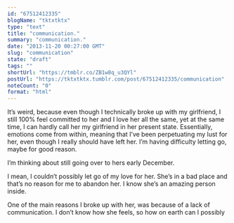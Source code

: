```yaml
---
id: "67512412335"
blogName: "tktxtktx"
type: "text"
title: "communication."
summary: "communication."
date: "2013-11-20 00:27:00 GMT"
slug: "communication"
state: "draft"
tags: ""
shortUrl: "https://tmblr.co/ZB1w8q_u3QYl"
postUrl: "https://tktxtktx.tumblr.com/post/67512412335/communication"
noteCount: "0"
format: "html"
---
```


It’s weird, because even though I technically broke up with my girlfriend, I still 100% feel committed to her and I love her all the same, yet at the same time, I can hardly call her my girlfriend in her present state. Essentially, emotions come from within, meaning that I’ve been perpetuating my lust for her, even though I really should have left her. I’m having difficulty letting go, maybe for good reason. 

I’m thinking about still going over to hers early December.

I mean, I couldn’t possibly let go of my love for her. She’s in a bad place and that’s no reason for me to abandon her. I know she’s an amazing person inside. 

One of the main reasons I broke up with her, was because of a lack of communication. I don’t know how she feels, so how on earth can I possibly
